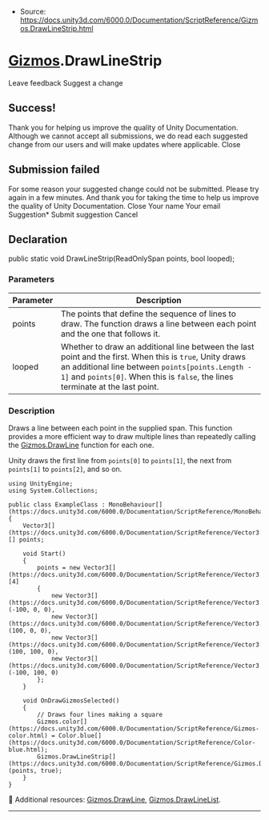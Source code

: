 * Source: https://docs.unity3d.com/6000.0/Documentation/ScriptReference/Gizmos.DrawLineStrip.html

#  [Gizmos](https://docs.unity3d.com/6000.0/Documentation/ScriptReference/Gizmos.html).DrawLineStrip
Leave feedback
Suggest a change
## Success!
Thank you for helping us improve the quality of Unity Documentation. Although we cannot accept all submissions, we do read each suggested change from our users and will make updates where applicable.
Close
## Submission failed
For some reason your suggested change could not be submitted. Please <a>try again</a> in a few minutes. And thank you for taking the time to help us improve the quality of Unity Documentation.
Close
Your name Your email Suggestion* Submit suggestion
Cancel
## Declaration
public static void DrawLineStrip(ReadOnlySpan<Vector3> points, bool looped); 
### Parameters
Parameter | Description  
---|---  
points | The points that define the sequence of lines to draw. The function draws a line between each point and the one that follows it.  
looped | Whether to draw an additional line between the last point and the first. When this is `true`, Unity draws an additional line between `points[points.Length - 1]` and `points[0]`. When this is `false`, the lines terminate at the last point.  
### Description
Draws a line between each point in the supplied span.
This function provides a more efficient way to draw multiple lines than repeatedly calling the [Gizmos.DrawLine](https://docs.unity3d.com/6000.0/Documentation/ScriptReference/Gizmos.DrawLine.html) function for each one.  
  
Unity draws the first line from `points[0]` to `points[1]`, the next from `points[1]` to `points[2]`, and so on.
```
using UnityEngine;
using System.Collections;  
  
public class ExampleClass : MonoBehaviour[](https://docs.unity3d.com/6000.0/Documentation/ScriptReference/MonoBehaviour.html)
{
    Vector3[](https://docs.unity3d.com/6000.0/Documentation/ScriptReference/Vector3.html)[] points;  
  
    void Start()
    {
        points = new Vector3[](https://docs.unity3d.com/6000.0/Documentation/ScriptReference/Vector3.html)[4]
        {
            new Vector3[](https://docs.unity3d.com/6000.0/Documentation/ScriptReference/Vector3.html)(-100, 0, 0),
            new Vector3[](https://docs.unity3d.com/6000.0/Documentation/ScriptReference/Vector3.html)(100, 0, 0),
            new Vector3[](https://docs.unity3d.com/6000.0/Documentation/ScriptReference/Vector3.html)(100, 100, 0),
            new Vector3[](https://docs.unity3d.com/6000.0/Documentation/ScriptReference/Vector3.html)(-100, 100, 0)
        };
    }  
  
    void OnDrawGizmosSelected()
    {
        // Draws four lines making a square
        Gizmos.color[](https://docs.unity3d.com/6000.0/Documentation/ScriptReference/Gizmos-color.html) = Color.blue[](https://docs.unity3d.com/6000.0/Documentation/ScriptReference/Color-blue.html);
        Gizmos.DrawLineStrip[](https://docs.unity3d.com/6000.0/Documentation/ScriptReference/Gizmos.DrawLineStrip.html)(points, true);
    }
}

```

Additional resources: [Gizmos.DrawLine](https://docs.unity3d.com/6000.0/Documentation/ScriptReference/Gizmos.DrawLine.html), [Gizmos.DrawLineList](https://docs.unity3d.com/6000.0/Documentation/ScriptReference/Gizmos.DrawLineList.html).
* * *

